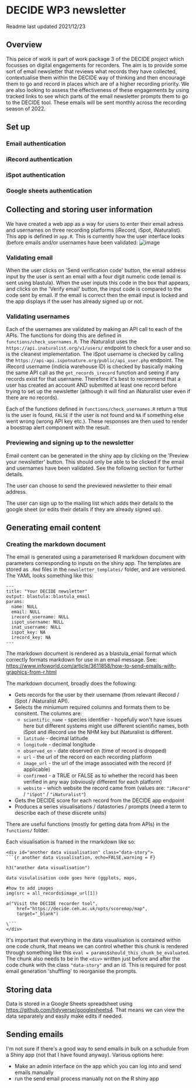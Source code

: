 # DECIDE WP3 newsletter

Readme last updated 2021/12/23

## Overview

This peice of work is part of work package 3 of the DECIDE project which focusses on digital engagements for recorders. The aim is to provide some sort of email newsletter that reviews what records they have collected, contextualise them within the DECIDE way of thinking and then encourage them to go and record in places which are of a higher recording priority. We are also looking to assess the effectiveness of these engagements by using tracked links to see which parts of the email newsletter prompts them to go to the DECIDE tool. These emails will be sent monthly across the recording season of 2022.

## Set up

### Email authentication

### iRecord authentication

### iSpot authentication

### Google sheets authentication

## Collecting and storing user information

We have created a web app as a way for users to enter their email adress and usernames on three recording platforms (iRecord, iSpot, iNaturalist). This app is defined in `app.R`. This is currently how the user interface looks (before emails and/or usernames have been validated:
![image](https://user-images.githubusercontent.com/17750766/147248329-128d0222-1b3c-4631-8b72-4177b6c616ae.png)

### Validating email

When the user clicks on 'Send verification code' button, the email address input by the user is sent an email with a four digit numeric code (email is sent using blastula). When the user inputs this code in the box that appears, and clicks on the 'Verify email' button, the input code is compared to the code sent by email. If the email is correct then the email input is locked and the app displays if the user has already signed up or not.

### Validating usernames

Each of the usernames are validated by making an API call to each of the APIs. The functions for doing this are defined in `functions/check_usernames.R`. The iNaturalist uses the `https://api.inaturalist.org/v1/users/` endpoint to check for a user and so is the cleanest implementation. The iSpot username is checked by calling the `https://api-api.ispotnature.org/public/api_user.php` endpoint. The iRecord username (indicia warehouse ID) is checked by basically making the same API call as the `get_records_irecord` function and seeing if any records exist for that username. Therefore it's best to recommend that a user has created an account AND submitted at least one record before trying to set up the newsletter (although it will find an iNaturalist user even if there are no records).

Each of the functions defined in `functions/check_usernames.R` return a `TRUE` is the user is found, `FALSE` if the user is not found and `NA` if something else went wrong (wrong API key etc.). These responses are then used to render a boostrap alert component with the result.

### Previewing and signing up to the newsletter

Email content can be generated in the shiny app by clicking on the 'Preview your newsletter' button. This should only be able to be clicked if the email and usernames have been validated. See the following section for further details.

The user can choose to send the previewed newsletter to their email address. 

The user can sign up to the mailing list which adds their details to the google sheet (or edits their details if they are already signed up).

## Generating email content

### Creating the markdown document

The email is generated using a parameterised R markdown document with parameters corresponding to inputs on the shiny app. The templates are stored as `.Rmd` files in the `newsletter_templates/` folder, and are versioned. The YAML looks something like this:

```
---
title: "Your DECIDE newsletter"
output: blastula::blastula_email
params:
  name: NULL
  email: NULL
  irecord_username: NULL
  ispot_username: NULL
  inat_username: NULL
  ispot_key: NA
  irecord_key: NA  
---
```

The markdown document is rendered as a blastula_email format which correctly formats markdown for use in an email message. See: https://www.infoworld.com/article/3611858/how-to-send-emails-with-graphics-from-r.html

The markdown document, broadly does the following:

 * Gets records for the user by their username (from relevant iRecord / iSpot / iNaturalist API).
 * Selects the miniumum required columns and formats them to be consitent. The columns are:
   * `scientific_name` - species identifier - hopefully won't have issues here but different systems might use different scientific names, both iSpot and iRecord use the NHM key but iNaturalist is different.
   * `latitude` - decimal latitude
   * `longitude` - decimal longitude
   * `observed_on` - date observed on (time of record is dropped)
   * `url` - the url of the record on each recording platform
   * `image_url` - the url of the image associated with the record (if applicable)
   * `confirmed` - a TRUE or FALSE as to whether the record has been verified in any way (obviously different for each platform)
   * `website` - which website the record came from (values are: `"iRecord"` / `"iSpot"` / `"iNaturalist"`)
 * Gets the DECIDE score for each record from the DECIDE app endpoint
 * Produces a series visualisations / datastories / prompts (need a term to describe each of these discrete units)

There are useful functions (mostly for getting data from APIs) in the `functions/` folder.

Each visualisation is framed in the rmarkdown like so:

```
<div id="another data visualisation" class="data-story">
```{r another data visualisation, echo=FALSE,warning = F}

h3("another data visualisation")

data visulalisation code goes here (ggplots, maps,

#how to add images
img(src = all_records$image_url[1])

a("Visit the DECIDE recorder tool",
    href="https://decide.ceh.ac.uk/opts/scoremap/map",
    target="_blank")

\```
</div>
```

It's important that everything in the data visualisation is contained within one code chunk, that means we can control whether this chunk is rendered through something like this `eval = params$should_this_chunk_be_evaluated`. The chunk also needs to be in the `<div>` written just before and after the code chunk with the class `"data-story"` and an id. This is required for post email generation 'shuffling' to reorganise the prompts.
 
## Storing data

Data is stored in a Google Sheets spreadsheet using https://github.com/tidyverse/googlesheets4. That means we can view the data separately and easily make edits if needed.

## Sending emails

I'm not sure if there's a good way to send emails in bulk on a schudule from a Shiny app (not that I have found anyway). Various options here:

 * Make an admin interface on the app which you can log into and send emails manually
 * run the send email process manually not on the R shiny app


